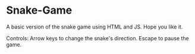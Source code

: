 # Snake-Game
A basic version of the snake game using HTML and JS. Hope you like it.

Controls: 
Arrow keys to change the snake's direction.
Escape to pause the game.
